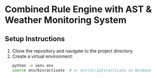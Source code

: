 # Combined Rule Engine with AST & Weather Monitoring System

## Setup Instructions

1. Clone the repository and navigate to the project directory.
2. Create a virtual environment:
   ```bash
   python -m venv env
   source env/bin/activate  # or env\Scripts\activate on Windows
